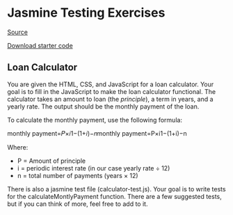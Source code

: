 # Jasmine Testing Exercises

[Source](http://curric.rithmschool.com/springboard/exercises/jasmine-testing-exercises/ "Permalink to Jasmine Testing Exercises")

[Download starter code](http://curric.rithmschool.com/springboard/exercises/jasmine-testing-exercises.zip)

## Loan Calculator

You are given the HTML, CSS, and JavaScript for a loan calculator. Your goal is to fill in the JavaScript to make the loan calculator functional. The calculator takes an amount to loan (the _principle_), a term in years, and a yearly rate. The output should be the monthly payment of the loan.

To calculate the monthly payment, use the following formula:

monthly payment=𝑃×𝑖1−(1+𝑖)−𝑛monthly payment=P×i1−(1+i)−n

Where:

- P = Amount of principle
- i = periodic interest rate (in our case yearly rate ÷ 12)
- n = total number of payments (years × 12)

There is also a jasmine test file (calculator-test.js). Your goal is to write tests for the calculateMontlyPayment function. There are a few suggested tests, but if you can think of more, feel free to add to it.
